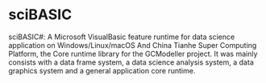 # sciBASIC
sciBASIC#: A Microsoft VisualBasic feature runtime for data science application on Windows/Linux/macOS And China Tianhe Super Computing Platform, the Core runtime library for the GCModeller project. It was mainly consists with a data frame system, a data science analysis system, a data graphics system and a general application core runtime.
